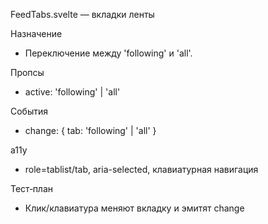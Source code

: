 FeedTabs.svelte — вкладки ленты

Назначение
- Переключение между 'following' и 'all'.

Пропсы
- active: 'following' | 'all'

События
- change: { tab: 'following' | 'all' }

a11y
- role=tablist/tab, aria-selected, клавиатурная навигация

Тест‑план
- Клик/клавиатура меняют вкладку и эмитят change
